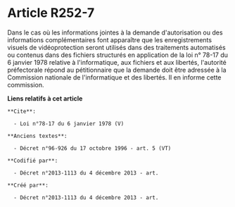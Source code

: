 # Article R252-7

Dans le cas où les informations jointes à la demande d'autorisation ou des informations complémentaires font apparaître que
les enregistrements visuels de vidéoprotection seront utilisés dans des traitements automatisés ou contenus dans des fichiers
structurés en application de la loi n° 78-17 du 6 janvier 1978 relative à l'informatique, aux fichiers et aux libertés,
l'autorité préfectorale répond au pétitionnaire que la demande doit être adressée à la Commission nationale de l'informatique
et des libertés. Il en informe cette commission.

**Liens relatifs à cet article**

	**Cite**:

	  - Loi n°78-17 du 6 janvier 1978 (V)

	**Anciens textes**:

	  - Décret n°96-926 du 17 octobre 1996 - art. 5 (VT)

	**Codifié par**:

	  - Décret n°2013-1113 du 4 décembre 2013 - art.

	**Créé par**:

	  - Décret n°2013-1113 du 4 décembre 2013 - art.
